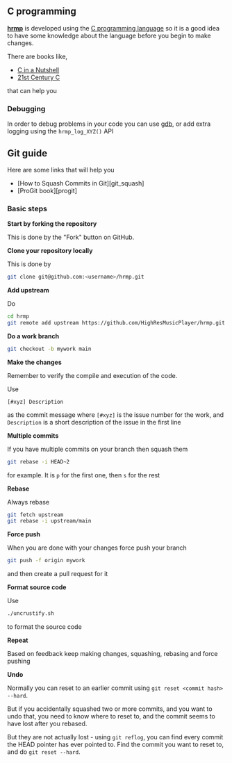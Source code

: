 
## C programming

[**hrmp**](https://github.com/hrmp/hrmp) is developed using the [C programming language](https://en.wikipedia.org/wiki/C_(programming_language)) so it is a good
idea to have some knowledge about the language before you begin to make changes.

There are books like,

* [C in a Nutshell](https://www.oreilly.com/library/view/c-in-a/9781491924174/)
* [21st Century C](https://www.oreilly.com/library/view/21st-century-c/9781491904428/)

that can help you

### Debugging

In order to debug problems in your code you can use [gdb](https://www.sourceware.org/gdb/), or add extra logging using
the `hrmp_log_XYZ()` API

## Git guide

Here are some links that will help you

* [How to Squash Commits in Git][git_squash]
* [ProGit book][progit]

### Basic steps

**Start by forking the repository**

This is done by the "Fork" button on GitHub.

**Clone your repository locally**

This is done by

```sh
git clone git@github.com:<username>/hrmp.git
```

**Add upstream**

Do

```sh
cd hrmp
git remote add upstream https://github.com/HighResMusicPlayer/hrmp.git
```

**Do a work branch**

```sh
git checkout -b mywork main
```

**Make the changes**

Remember to verify the compile and execution of the code.

Use

```
[#xyz] Description
```

as the commit message where `[#xyz]` is the issue number for the work, and
`Description` is a short description of the issue in the first line

**Multiple commits**

If you have multiple commits on your branch then squash them

``` sh
git rebase -i HEAD~2
```

for example. It is `p` for the first one, then `s` for the rest

**Rebase**

Always rebase

``` sh
git fetch upstream
git rebase -i upstream/main
```

**Force push**

When you are done with your changes force push your branch

``` sh
git push -f origin mywork
```

and then create a pull request for it

**Format source code**

Use

``` sh
./uncrustify.sh
```

to format the source code

**Repeat**

Based on feedback keep making changes, squashing, rebasing and force pushing

**Undo**

Normally you can reset to an earlier commit using `git reset <commit hash> --hard`.

But if you accidentally squashed two or more commits, and you want to undo that, you need to know where to reset to, and the commit seems to have lost after you rebased.

But they are not actually lost - using `git reflog`, you can find every commit the HEAD pointer has ever pointed to. Find the commit you want to reset to, and do `git reset --hard`.
